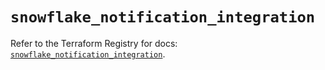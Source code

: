 # `snowflake_notification_integration`

Refer to the Terraform Registry for docs: [`snowflake_notification_integration`](https://registry.terraform.io/providers/snowflakedb/snowflake/2.3.0/docs/resources/notification_integration).
